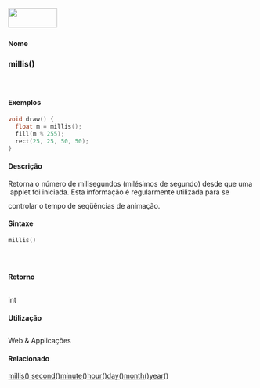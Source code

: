<img height="40" src="../images/1pix.gif" width="100"/>
<img height="1" src="../images/1pix.gif" width="20"/>
<img height="1" src="../images/1pix.gif" width="555"/>

#### Nome
### millis()
<img height="25" src="../images/1pix.gif" width="1"/>

#### Exemplos

```pde
void draw() { 
  float m = millis(); 
  fill(m % 255); 
  rect(25, 25, 50, 50); 
} 

```

#### Descrição
Retorna o número de milisegundos
(milésimos de segundo) desde que uma  applet foi iniciada.
Esta informação é regularmente utilizada para se
controlar o tempo de seqüências de animação.
<img height="25" src="../images/1pix.gif" width="1"/>

#### Sintaxe
```pde
millis()

```
<img height="25" src="../images/1pix.gif" width="1"/>

#### Retorno

	
int
<img height="25" src="../images/1pix.gif" width="1"/>

#### Utilização

	
Web & Applicações
<img height="25" src="../images/1pix.gif" width="1"/>

#### Relacionado
[millis() ](millis_)[second()](second_)[minute()](minute_)[hour()](hour_)[day()](day_)[month()](month_)[year()](year_)
